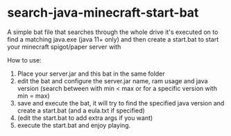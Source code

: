 # search-java-minecraft-start-bat
A simple bat file that searches through the whole drive it's executed on to find a matching java.exe (java 11+ only) and then create a start.bat to start your minecraft spigot/paper server with

How to use:
1. Place your server.jar and this bat in the same folder
2. edit the bat and configure the server.jar name, ram usage and java version (search between with min < max or for a specific version with min = max)
3. save and execute the bat, it will try to find the specified java version and create a start.bat (and a eula.txt if specified)
4. (edit the start.bat to add extra args if you want)
5. execute the start.bat and enjoy playing.
